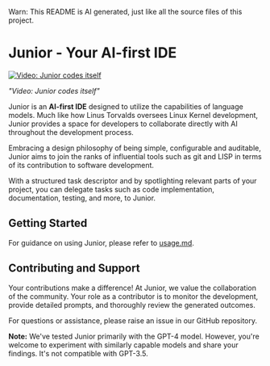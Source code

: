 Warn: This README is AI generated, just like all the source files of this project.

# Junior - Your AI-first IDE 

[![Video: Junior codes itself](/assets/video_cover.jpg)](https://youtu.be/NL4uFJSvfW0)

*"Video: Junior codes itself"*

Junior is an **AI-first IDE** designed to utilize the capabilities of language models. Much like how Linus Torvalds oversees Linux Kernel development, Junior provides a space for developers to collaborate directly with AI throughout the development process.

Embracing a design philosophy of being simple, configurable and auditable, Junior aims to join the ranks of influential tools such as git and LISP in terms of its contribution to software development.

With a structured task descriptor and by spotlighting relevant parts of your project, you can delegate tasks such as code implementation, documentation, testing, and more, to Junior.

## Getting Started

For guidance on using Junior, please refer to [usage.md](usage.md).

## Contributing and Support

Your contributions make a difference! At Junior, we value the collaboration of the community. Your role as a contributor is to monitor the development, provide detailed prompts, and thoroughly review the generated outcomes.

For questions or assistance, please raise an issue in our GitHub repository.

**Note:** We've tested Junior primarily with the GPT-4 model. However, you're welcome to experiment with similarly capable models and share your findings. It's not compatible with GPT-3.5.

